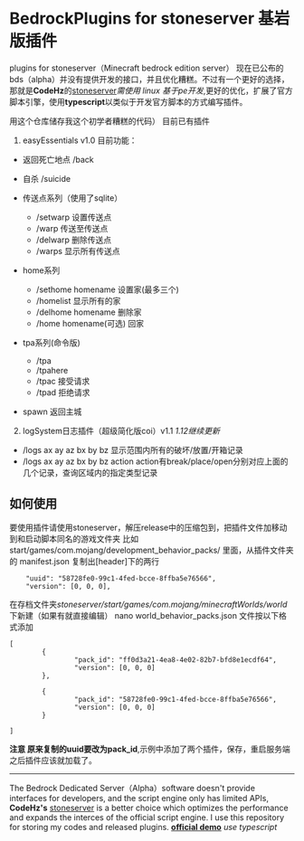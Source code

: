 # BedrockPlugins for stoneserver 基岩版插件
plugins for stoneserver（Minecraft bedrock edition server）
现在已公布的bds（alpha）并没有提供开发的接口，并且优化糟糕。不过有一个更好的选择，那就是**CodeHz**的[stoneserver](https://github.com/codehz/StoneServer)*需使用 linux 基于pe开发*,更好的优化，扩展了官方脚本引擎，使用**typescript**以类似于开发官方脚本的方式编写插件。

用这个仓库储存我这个初学者糟糕的代码） 目前已有插件

1. easyEssentials v1.0 目前功能：
 - 返回死亡地点 /back
 - 自杀 /suicide
 - 传送点系列（使用了sqlite）
 	- /setwarp 设置传送点
	- /warp 传送至传送点
	- /delwarp 删除传送点
	- /warps 显示所有传送点
 - home系列
	- /sethome homename 设置家(最多三个)
	- /homelist 显示所有的家
	- /delhome homename 删除家
	- /home homename(可选) 回家
	
 - tpa系列(命令版)
 	- /tpa
	- /tpahere
	- /tpac 接受请求
	- /tpad 拒绝请求
  - spawn 返回主城
2. logSystem日志插件（超级简化版coi）v1.1 *1.12继续更新*
- /logs ax ay az bx by bz 显示范围内所有的破坏/放置/开箱记录
- /logs ax ay az bx by bz action   action有break/place/open分别对应上面的几个记录，查询区域内的指定类型记录
## 如何使用

要使用插件请使用stoneserver，解压release中的压缩包到，把插件文件加移动到和启动脚本同名的游戏文件夹 比如 start/games/com.mojang/development_behavior_packs/ 里面，从插件文件夹的 manifest.json 复制出[header]下的两行
```
    "uuid": "58728fe0-99c1-4fed-bcce-8ffba5e76566",
    "version": [0, 0, 0],
```
在存档文件夹*stoneserver/start/games/com.mojang/minecraftWorlds/world*下新建（如果有就直接编辑） nano world_behavior_packs.json 文件按以下格式添加
```
[
        {
                "pack_id": "ff0d3a21-4ea8-4e02-82b7-bfd8e1ecdf64",
                "version": [0, 0, 0]
        },

        {
                "pack_id": "58728fe0-99c1-4fed-bcce-8ffba5e76566",
                "version": [0, 0, 0]
        }

]

```
**注意 原来复制的uuid要改为pack_id**,示例中添加了两个插件，保存，重启服务端之后插件应该就加载了。


---

The Bedrock Dedicated Server（Alpha）software doesn't provide interfaces for developers, and the script engine only has limited APIs, **CodeHz's** [stoneserver](https://github.com/codehz/StoneServer) is a better choice which optimizes the performance and expands the interces of the official script engine. I use this repository for storing my codes and released plugins.  [**official demo**](https://github.com/stone-addons) *use typescript*
